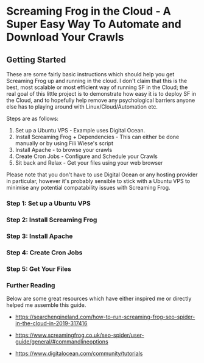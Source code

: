 
# Screaming Frog in the Cloud - A Super Easy Way To Automate and Download Your Crawls

## Getting Started

These are some fairly basic instructions which should help you get Screaming Frog up and running in the cloud. I don't claim that this is the best, most scalable or most efficient way of running SF in the Cloud; the real goal of this little project is to demonstrate how easy it is to deploy SF in the Cloud, and to hopefully help remove any psychological barriers anyone else has to playing around with Linux/Cloud/Automation etc.

Steps are as follows:

1. Set up a Ubuntu VPS - Example uses Digital Ocean.
2. Install Screaming Frog + Dependencies - This can either be done manually or by using Fili Wiese's script
3. Install Apache - to browse your crawls
4. Create Cron Jobs - Configure and Schedule your Crawls
5. Sit back and Relax - Get your files using your web browser

Please note that you don't have to use Digital Ocean or any hosting provider in particular, however it's probably sensible to stick with a Ubuntu VPS to minimise any potential compatability issues with Screaming Frog.

### Step 1: Set up a Ubuntu VPS

### Step 2: Install Screaming Frog

### Step 3: Install Apache

### Step 4: Create Cron Jobs

### Step 5: Get Your Files




### Further Reading 

Below are some great resources which have either inspired me or directly helped me assemble this guide.

* https://searchengineland.com/how-to-run-screaming-frog-seo-spider-in-the-cloud-in-2019-317416

* https://www.screamingfrog.co.uk/seo-spider/user-guide/general/#commandlineoptions

* https://www.digitalocean.com/community/tutorials





